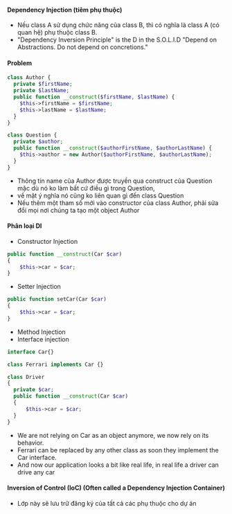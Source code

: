 #### Dependency Injection (tiêm phụ thuộc)

- Nếu class A sử dụng chức năng của class B, thì có nghĩa là class A (có quan hệ) phụ thuộc class B.
- "Dependency Inversion Principle" is the D in the S.O.L.I.D "Depend on Abstractions. Do not depend on concretions."

#### Problem

```php
class Author {
  private $firstName;
  private $lastName;
  public function __construct($firstName, $lastName) {
    $this->firstName = $firstName;
    $this->lastName = $lastName;
  }
}

class Question {
  private $author;
  public function __construct($authorFirstName, $authorLastName) {
    $this->author = new Author($authorFirstName, $authorLastName);
  }
}
```

- Thông tin name của Author được truyền qua construct của Question mặc dù nó ko làm bất cứ điều gì trong Question,
- về mặt ý nghĩa nó cũng ko liên quan gì đến class Question
- Nếu thêm một tham số mới vào constructor của class Author, phải sửa đổi mọi nơi chúng ta tạo một object Author

#### Phân loại DI

- Constructor Injection
```php
public function __construct(Car $car)
{
    $this->car = $car;
}
```

- Setter Injection
```php
public function setCar(Car $car)
{
    $this->car = $car;
}
```

- Method Injection
- Interface injection
```php
interface Car{}

class Ferrari implements Car {}

class Driver
{
  private $car;
  public function __construct(Car $car)
  {
      $this->car = $car;
  }
}
```

- We are not relying on Car as an object anymore, we now rely on its behavior.
- Ferrari can be replaced by any other class as soon they implement the Car interface.
- And now our application looks a bit like real life, in real life a driver can drive any car

#### Inversion of Control (IoC) (Often called a Dependency Injection Container)

- Lớp này sẽ lưu trữ đăng ký của tất cả các phụ thuộc cho dự án